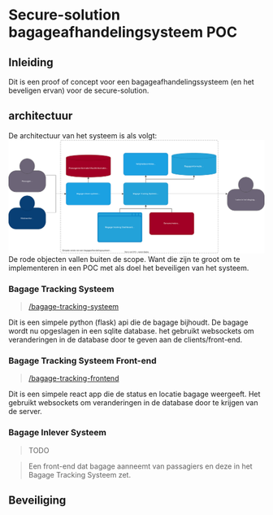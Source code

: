 # Secure-solution bagageafhandelingsysteem POC

## Inleiding
Dit is een proof of concept voor een bagageafhandelingssysteem (en het beveligen ervan) voor de secure-solution.

## architectuur
De architectuur van het systeem is als volgt:
![architectuur](img/c4-bagageafhandeling.svg)
De rode objecten vallen buiten de scope. Want die zijn te groot om te implementeren in een POC met als doel het beveiligen van het systeem.

### Bagage Tracking Systeem
> [/bagage-tracking-systeem](/bagage-tracking-systeem)

Dit is een simpele python (flask) api die de bagage bijhoudt. De bagage wordt nu opgeslagen in een sqlite database. het gebruikt websockets om veranderingen in de database door te geven aan de clients/front-end.

### Bagage Tracking Systeem Front-end
> [/bagage-tracking-frontend](/bagage-tracking-frontend)

Dit is een simpele react app die de status en locatie bagage weergeeft. Het gebruikt websockets om veranderingen in de database door te krijgen van de server.

### Bagage Inlever Systeem
> TODO

> Een front-end dat bagage aanneemt van passagiers en deze in het Bagage Tracking Systeem zet.



## Beveiliging
